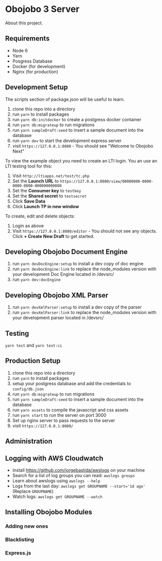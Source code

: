 # Obojobo 3 Server

About this project.

## Requirements

* Node 6
* Yarn
* Posgress Database
* Docker (for development)
* Nginx (for production)

## Development Setup

The scripts section of package.json will be useful to learn.

1. clone this repo into a directory
2. run `yarn` to install packages
3. run `yarn db:initdocker` to create a postgress docker container
4. run `yarn db:migrateup` to run migrations
5. run `yarn sampleDraft:seed` to insert a sample document into the database
6. run `yarn dev` to start the development express server
7. visit `https://127.0.0.1:8080` - You should see "Welcome to Obojobo Next"

To view the example object you need to create an LTI login. You an use an LTI testing tool for this:

1. Visit `http://ltiapps.net/test/tc.php`
2. Set the **Launch URL** to `https://127.0.0.1:8080/view/00000000-0000-0000-0000-000000000000`
3. Set the **Consumer key** to `testkey`
4. Set the **Shared secret** to `testsecret`
5. Click **Save Data**
6. Click **Launch TP in new window**

To create, edit and delete objects:

1. Login as above
2. Visit `https://127.0.0.1:8080/editor` - You should not see any objects. Click **+ Create New Draft** to get started.

## Developing Obojobo Document Engine

1. run `yarn devDocEngine:setup` to install a dev copy of doc engine
2. run `yarn devDocEngine:link` to replace the node_modules version with your development Doc Engine located in /devsrc/
3. run `yarn dev:docEngine` 

## Developing Obojobo XML Parser

1. run `yarn devXmlParser:setup` to install a dev copy of the parser
2. run `yarn devXmlParser:link` to replace the node_modules version with your development parser located in /devsrc/

## Testing

`yarn test` and `yarn test:ci`

## Production Setup

1. clone this repo into a directory
2. run `yarn` to install packages
3. setup your postgress database and add the credentials to `config/db.json`
4. run `yarn db:migrateup` to run migrations
5. run `yarn sampleDraft:seed` to insert a sample document into the database
6. run `yarn assets` to compile the javascript and css assets
7. run `yarn start` to run the server on port 3000
8. Set up nginx server to pass requests to the server
7. visit `https://127.0.0.1:8080/`

## Administration

## Logging with AWS Cloudwatch

* Install https://github.com/jorgebastida/awslogs on your machine
* Search for a list of log groups you can read: `awslogs groups`
* Learn about awslogs using `awslogs --help`
* Logs from the last day: `awslogs get GROUPNAME --start='1d ago'` (Replace `GROUPNAME`)
* Watch logs: `awslogs get GROUPNAME --watch`


## Installing Obojobo Modules

### Adding new ones
### Blacklisting
### Express.js

